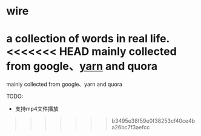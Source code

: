 # wire
a collection of words in real life.
<<<<<<< HEAD
mainly collected from google、[yarn](getyarn.io) and quora
=======
mainly collected from google、yarn and quora


TODO:
* 支持mp4文件播放
>>>>>>> b3495e38f59e0f38253cf40ce4ba26bc7f3aefcc
